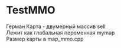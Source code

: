 # TestMMO
Герман
Карта - двумерный массив sell <br/>
Лежит как глобальная переменная mymap <br/>
Размер карты в map_mmo.cpp <br/>
